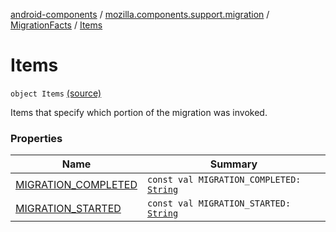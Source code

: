 [android-components](../../../index.md) / [mozilla.components.support.migration](../../index.md) / [MigrationFacts](../index.md) / [Items](./index.md)

# Items

`object Items` [(source)](https://github.com/mozilla-mobile/android-components/blob/master/components/support/migration/src/main/java/mozilla/components/support/migration/MigrationFacts.kt#L20)

Items that specify which portion of the migration was invoked.

### Properties

| Name | Summary |
|---|---|
| [MIGRATION_COMPLETED](-m-i-g-r-a-t-i-o-n_-c-o-m-p-l-e-t-e-d.md) | `const val MIGRATION_COMPLETED: `[`String`](https://kotlinlang.org/api/latest/jvm/stdlib/kotlin/-string/index.html) |
| [MIGRATION_STARTED](-m-i-g-r-a-t-i-o-n_-s-t-a-r-t-e-d.md) | `const val MIGRATION_STARTED: `[`String`](https://kotlinlang.org/api/latest/jvm/stdlib/kotlin/-string/index.html) |
